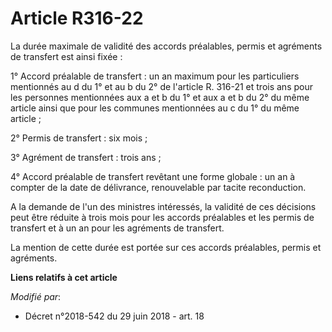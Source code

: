 # Article R316-22

La durée maximale de validité des accords préalables, permis et agréments de transfert est ainsi fixée :

1° Accord préalable de transfert : un an maximum pour les particuliers mentionnés au d du 1° et au b du 2° de l'article R.
316-21 et trois ans pour les personnes mentionnées aux a et b du 1° et aux a et b du 2° du même article ainsi que pour les
communes mentionnées au c du 1° du même article ;

2° Permis de transfert : six mois ;

3° Agrément de transfert : trois ans ;

4° Accord préalable de transfert revêtant une forme globale : un an à compter de la date de délivrance, renouvelable par
tacite reconduction.

A la demande de l'un des ministres intéressés, la validité de ces décisions peut être réduite à trois mois pour les accords
préalables et les permis de transfert et à un an pour les agréments de transfert.

La mention de cette durée est portée sur ces accords préalables, permis et agréments.

**Liens relatifs à cet article**

_Modifié par_:

  - Décret n°2018-542 du 29 juin 2018 - art. 18
